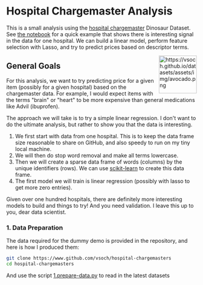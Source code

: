 # Hospital Chargemaster Analysis

This is a small analysis using the [hospital chargemaster](https://www.github.com/vsoch/hospital-chargemaster)
Dinosaur Dataset. See [the notebook](https://github.com/vsoch/hospital-chargemaster-analysis/blob/master/hospital_chargemaster_analysis.ipynb) for a quick example that shows there is interesting signal in the data for one hospital. We can build a linear model, perform feature selection with Lasso, and try to predict prices based on descriptor terms.

<a target="_blank" href="https://camo.githubusercontent.com/d0eb19f161d4795a9c137b9b71c70b008d7c5e8e/68747470733a2f2f76736f63682e6769746875622e696f2f64617461736574732f6173736574732f696d672f61766f6361646f2e706e67"><img src="https://camo.githubusercontent.com/d0eb19f161d4795a9c137b9b71c70b008d7c5e8e/68747470733a2f2f76736f63682e6769746875622e696f2f64617461736574732f6173736574732f696d672f61766f6361646f2e706e67" alt="https://vsoch.github.io/datasets/assets/img/avocado.png" data-canonical-src="https://vsoch.github.io/datasets/assets/img/avocado.png" style="max-width:100%; float:right" width="100px"></a>

## General Goals

For this analysis, we want to try predicting price for a given item (possibly for 
a given hospital) based on the chargemaster data. For example, I would expect items
with the terms "brain" or "heart" to be more expensive than general medications
like Advil (ibuprofen). 

The approach we will take is to try a simple linear regression. I don't want to do the ultimate analysis, but rather to show you that the data is interesting.

 1. We first start with data from one hospital. This is to keep the data frame size reasonable to share on GitHub, and also speedy to run on my tiny local machine.
 2. We will then do stop word removal and make all terms lowercase.
 3. Then we will create a sparse data frame of words (columns) by the unique identifiers (rows). We can use [scikit-learn](https://scikit-learn.org/stable/modules/generated/sklearn.feature_extraction.text.CountVectorizer.html#sklearn.feature_extraction.text.CountVectorizer) to create this data frame.
 4. The first model we will train is linear regression (possibly with lasso to get more zero entries).

Given over one hundred hospitals, there are definitely more interesting models to build and things
to try! And you need validation. I leave this up to you, dear data scientist.

### 1. Data Preparation

The data required for the dummy demo is provided in the repository, and here is
how I produced them:

```bash
git clone https://www.github.com/vsoch/hospital-chargemasters
cd hospital-chargemasters
```

And use the script [1.prepare-data.py](1.prepare-data.py) to read in the latest datasets

